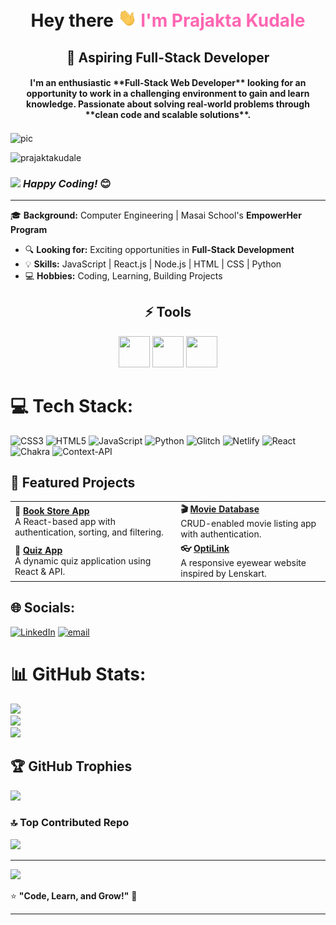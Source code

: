 <h1 align="center" >Hey there <img src="https://raw.githubusercontent.com/ABSphreak/ABSphreak/master/gifs/Hi.gif" width="30px"> <span style="color:#ff66b2;"> I'm Prajakta Kudale </h1>
<h2 align="center">🚀 Aspiring Full-Stack Developer </h2>

<h4 align="center">I'm an enthusiastic **Full-Stack Web Developer** looking for an opportunity to work in a challenging environment to gain and learn knowledge. Passionate about solving real-world problems through **clean code and scalable solutions**. </h4>

<img  align="center" width="450" alt="pic" src="https://cdn.dribbble.com/users/2704414/screenshots/7466903/media/b08ab576316bd4582fef189f471cd9e5.gif">

<p align="left"> <img src="https://komarev.com/ghpvc/?username=gouri22-art&label=Profile%20views&color=0e75b6&style=flat" alt="prajaktakudale"/>  </p>

<h3>
<img src="https://media.giphy.com/media/iY8CRBdQXODJSCERIr/giphy.gif" width="30px">&nbsp;<i>Happy Coding!</i> 😊</h3>
<hr>

 🎓 **Background:** Computer Engineering | Masai School's **EmpowerHer Program**
- 🔍 **Looking for:** Exciting opportunities in **Full-Stack Development**
- 💡 **Skills:** JavaScript | React.js | Node.js | HTML | CSS | Python  
- 💻 **Hobbies:** Coding, Learning, Building Projects

<h2 align="center">⚡ Tools</h2>
<p align="center">
  
  <img src="https://cdn.jsdelivr.net/gh/devicons/devicon/icons/git/git-original.svg" width="50px" height="50px" />
  <img src="https://cdn.jsdelivr.net/gh/devicons/devicon/icons/github/github-original.svg" width="50px" height="50px" />
  <img src="https://cdn.jsdelivr.net/gh/devicons/devicon/icons/vscode/vscode-original.svg" width="50px" height="50px" />
</p>

# 💻 Tech Stack:
![CSS3](https://img.shields.io/badge/css3-%231572B6.svg?style=plastic&logo=css3&logoColor=white) ![HTML5](https://img.shields.io/badge/html5-%23E34F26.svg?style=plastic&logo=html5&logoColor=white) ![JavaScript](https://img.shields.io/badge/javascript-%23323330.svg?style=plastic&logo=javascript&logoColor=%23F7DF1E) ![Python](https://img.shields.io/badge/python-3670A0?style=plastic&logo=python&logoColor=ffdd54) ![Glitch](https://img.shields.io/badge/glitch-%233333FF.svg?style=plastic&logo=glitch&logoColor=white) ![Netlify](https://img.shields.io/badge/netlify-%23000000.svg?style=plastic&logo=netlify&logoColor=#00C7B7) ![React](https://img.shields.io/badge/react-%2320232a.svg?style=plastic&logo=react&logoColor=%2361DAFB) ![Chakra](https://img.shields.io/badge/chakra-%234ED1C5.svg?style=plastic&logo=chakraui&logoColor=white) ![Context-API](https://img.shields.io/badge/Context--Api-000000?style=plastic&logo=react)

<h2>🚀 Featured Projects</h2>
<table>
  <tr>
    <td><b>📖 <a href="https://github.com/gouri22-art/book-store-app" target="_blank">Book Store App</a></b><br>A React-based app with authentication, sorting, and filtering.</td>
    <td><b>🎬 <a href="https://github.com/gouri22-art/movie-database" target="_blank">Movie Database</a></b><br>CRUD-enabled movie listing app with authentication.</td>
  </tr>
  <tr>
    <td><b>📝 <a href="https://github.com/gouri22-art/quiz-app" target="_blank">Quiz App</a></b><br>A dynamic quiz application using React & API.</td>
    <td><b>👓 <a href="https://github.com/gouri22-art/optilink" target="_blank">OptiLink</a></b><br>A responsive eyewear website inspired by Lenskart.</td>
  </tr>
</table>



## 🌐 Socials:
[![LinkedIn](https://img.shields.io/badge/LinkedIn-%230077B5.svg?logo=linkedin&logoColor=white)](https://linkedin.com/in/https://www.linkedin.com/in/prajakta-kudale-8125a8247) [![email](https://img.shields.io/badge/Email-D14836?logo=gmail&logoColor=white)](mailto:prajaktapk2208@gmail.com) 


# 📊 GitHub Stats:
![](https://github-readme-stats.vercel.app/api?username=gouri22-art&theme=dark&hide_border=false&include_all_commits=false&count_private=false)<br/>
![](https://github-readme-streak-stats.herokuapp.com/?user=gouri22-art&theme=dark&hide_border=false)<br/>
![](https://github-readme-stats.vercel.app/api/top-langs/?username=gouri22-art&theme=dark&hide_border=false&include_all_commits=false&count_private=false&layout=compact)

## 🏆 GitHub Trophies
![](https://github-profile-trophy.vercel.app/?username=gouri22-art&theme=radical&no-frame=false&no-bg=true&margin-w=4)

### 🔝 Top Contributed Repo
![](https://github-contributor-stats.vercel.app/api?username=gouri22-art&limit=5&theme=dark&combine_all_yearly_contributions=true)

---
[![](https://visitcount.itsvg.in/api?id=gouri22-art&icon=3&color=12)](https://visitcount.itsvg.in)

<!-- Proudly created with GPRM ( https://gprm.itsvg.in ) -->
⭐ **"Code, Learn, and Grow!"** 🚀  

---



<!--
**gouri22-art/gouri22-art** is a ✨ _special_ ✨ repository because its `README.md` (this file) appears on your GitHub profile.

Here are some ideas to get you started:

- 🔭 I’m currently working on ...
- 🌱 I’m currently learning ...
- 👯 I’m looking to collaborate on ...
- 🤔 I’m looking for help with ...
- 💬 Ask me about ...
- 📫 How to reach me: ...
- 😄 Pronouns: ...
- ⚡ Fun fact: ...
-->
